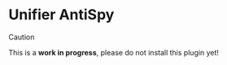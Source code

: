 # Unifier AntiSpy
> [!CAUTION]
> This is a **work in progress**, please do not install this plugin yet!
